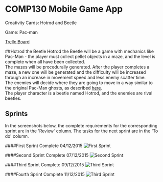 # COMP130 Mobile Game App

Creativity Cards: Hotrod and Beetle

Game: Pac-man

[Trello Board](https://trello.com/b/HY4IBdXG/kivy-mobile-game)

##Hotrod the Beetle
Hotrod the Beetle will be a game with mechanics like Pac-Man - the player must collect pellet objects in a maze, and the level is complete when all have been collected.  
The mazes will be procedurally generated. After the player completes a maze, a new one will be generated and the difficulty will be increased through an increase in movement speed and less enemy scatter time.  
The enemies will decide where they are going to move in a way similar to the original Pac-Man ghosts, as described [here](http://gameinternals.com/post/2072558330/understanding-pac-man-ghost-behavior).  
The player character is a beetle named Hotrod, and the enemies are rival beetles.

## Sprints
In the screenshots below, the complete requirements for the corresponding sprint are in the 'Review' column. The tasks for the next sprint are in the 'To do' column.

####First Sprint Complete 04/12/2015
![First Sprint](https://github.com/NecroReindeer/comp130-mobile-game-app/blob/master/Sprint%20Plans/First%20Sprint.png)

####Second Sprint Complete 07/12/2015
![Second Sprint](https://github.com/NecroReindeer/comp130-mobile-game-app/blob/master/Sprint%20Plans/Second%20Sprint.png)

####Third Sprint Complete 09/12/2015
![Third Sprint](https://github.com/NecroReindeer/comp130-mobile-game-app/blob/master/Sprint%20Plans/Third%20Sprint.png)

####Fourth Sprint Complete 11/12/2015
![Third Sprint](https://github.com/NecroReindeer/comp130-mobile-game-app/blob/master/Sprint%20Plans/Fourth%20Sprint.png)
